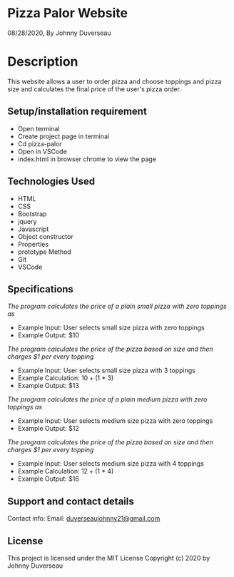 # Pizza Palor Website  
 08/28/2020, By Johnny Duverseau
# Description
This website allows a user to order pizza and choose toppings and pizza size and calculates the final price of the user's pizza order.   
## Setup/installation requirement
- Open terminal
- Create project page in terminal
- Cd pizza-palor
- Open in VSCode 
- index.html in browser chrome to view the page 
## Technologies Used
- HTML
- CSS
- Bootstrap
- jquery
- Javascript
- Object constructor
- Properties 
- prototype Method
- Git
- VSCode
## Specifications
_The program calculates the price of a plain small pizza with zero toppings as_
* Example Input: User selects small size pizza with zero toppings
* Example Output: $10

_The program calculates the price of the pizza based on size and then charges $1 per every topping_
* Example Input: User selects small size pizza with 3 toppings
* Example Calculation: $10 + ($1 * 3)
* Example Output: $13

_The program calculates the price of a plain medium pizza with zero toppings as_
* Example Input: User selects medium size pizza with zero toppings
* Example Output: $12

_The program calculates the price of the pizza based on size and then charges $1 per every topping_
* Example Input: User selects medium size pizza with 4 toppings
* Example Calculation: $12 + ($1 * 4)
* Example Output: $16

## Support and contact details
Contact info: Email: duverseaujohnny21@gmail.com

## License
This project is licensed under the MIT License
Copyright (c)  2020 by Johnny Duverseau